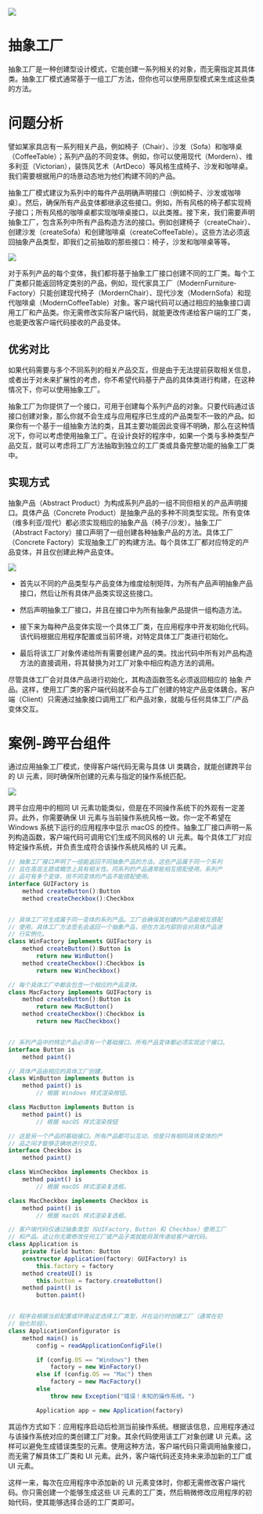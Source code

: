 ![](https://i.postimg.cc/QMDjCHJg/image.png)

# 抽象工厂

抽象工厂是一种创建型设计模式，它能创建一系列相关的对象，而无需指定其具体类。抽象工厂模式通常基于一组工厂方法，但你也可以使用原型模式来生成这些类的方法。

# 问题分析

譬如某家具店有一系列相关产品，例如椅子（Chair）、沙发（Sofa）和咖啡桌（Coffee­Table）；系列产品的不同变体。例如，你可以使用现代（Mordern）、维多利亚（Victorian），装饰风艺术（Art­Deco）等风格生成椅子、沙发和咖啡桌。我们需要根据用户的场景动态地为他们构建不同的产品。

抽象工厂模式建议为系列中的每件产品明确声明接口（例如椅子、沙发或咖啡桌）。然后，确保所有产品变体都继承这些接口。例如，所有风格的椅子都实现椅子接口；所有风格的咖啡桌都实现咖啡桌接口，以此类推。接下来，我们需要声明抽象工厂，包含系列中所有产品构造方法的接口。例如创建椅子（create­Chair）、创建沙发（create­Sofa）和创建咖啡桌（create­Coffee­Table）。这些方法必须返回抽象产品类型，即我们之前抽取的那些接口：椅子，沙发和咖啡桌等等。

![](https://i.postimg.cc/j2y4cgBJ/image.png)

对于系列产品的每个变体，我们都将基于抽象工厂接口创建不同的工厂类。每个工厂类都只能返回特定类别的产品，例如，现代家具工厂（Modern­Furniture­Factory）只能创建现代椅子（Mordern­Chair）、现代沙发（Modern­Sofa）和现代咖啡桌（Modern­Coffee­Table）对象。客户端代码可以通过相应的抽象接口调用工厂和产品类。你无需修改实际客户端代码，就能更改传递给客户端的工厂类，也能更改客户端代码接收的产品变体。

## 优劣对比

如果代码需要与多个不同系列的相关产品交互，但是由于无法提前获取相关信息，或者出于对未来扩展性的考虑，你不希望代码基于产品的具体类进行构建，在这种情况下，你可以使用抽象工厂。

抽象工厂为你提供了一个接口，可用于创建每个系列产品的对象。只要代码通过该接口创建对象，那么你就不会生成与应用程序已生成的产品类型不一致的产品。如果你有一个基于一组抽象方法的类，且其主要功能因此变得不明确，那么在这种情况下，你可以考虑使用抽象工厂。在设计良好的程序中，如果一个类与多种类型产品交互，就可以考虑将工厂方法抽取到独立的工厂类或具备完整功能的抽象工厂类中。

## 实现方式

抽象产品（Abstract Product）为构成系列产品的一组不同但相关的产品声明接口。具体产品（Concrete Product）是抽象产品的多种不同类型实现。所有变体（维多利亚/现代）都必须实现相应的抽象产品（椅子/沙发）。抽象工厂（Abstract Factory）接口声明了一组创建各种抽象产品的方法。具体工厂（Concrete Factory）实现抽象工厂的构建方法。每个具体工厂都对应特定的产品变体，并且仅创建此种产品变体。

![](https://i.postimg.cc/6Tsphzng/image.png)

- 首先以不同的产品类型与产品变体为维度绘制矩阵，为所有产品声明抽象产品接口，然后让所有具体产品类实现这些接口。

- 然后声明抽象工厂接口，并且在接口中为所有抽象产品提供一组构造方法。

- 接下来为每种产品变体实现一个具体工厂类，在应用程序中开发初始化代码。该代码根据应用程序配置或当前环境，对特定具体工厂类进行初始化。

- 最后将该工厂对象传递给所有需要创建产品的类。找出代码中所有对产品构造方法的直接调用，将其替换为对工厂对象中相应构造方法的调用。

尽管具体工厂会对具体产品进行初始化，其构造函数签名必须返回相应的 抽象 产品。这样，使用工厂类的客户端代码就不会与工厂创建的特定产品变体耦合。客户端（Client）只需通过抽象接口调用工厂和产品对象，就能与任何具体工厂/产品变体交互。

# 案例-跨平台组件

通过应用抽象工厂模式，使得客户端代码无需与具体 UI 类耦合，就能创建跨平台的 UI 元素，同时确保所创建的元素与指定的操作系统匹配。

![](https://i.postimg.cc/jS7k9cNv/image.png)

跨平台应用中的相同 UI 元素功能类似，但是在不同操作系统下的外观有一定差异。此外，你需要确保 UI 元素与当前操作系统风格一致。你一定不希望在 Windows 系统下运行的应用程序中显示 macOS 的控件。抽象工厂接口声明一系列构造函数，客户端代码可调用它们生成不同风格的 UI 元素。每个具体工厂对应特定操作系统，并负责生成符合该操作系统风格的 UI 元素。

```ts
// 抽象工厂接口声明了一组能返回不同抽象产品的方法。这些产品属于同一个系列
// 且在高层主题或概念上具有相关性。同系列的产品通常能相互搭配使用。系列产
// 品可有多个变体，但不同变体的产品不能搭配使用。
interface GUIFactory is
    method createButton():Button
    method createCheckbox():Checkbox


// 具体工厂可生成属于同一变体的系列产品。工厂会确保其创建的产品能相互搭配
// 使用。具体工厂方法签名会返回一个抽象产品，但在方法内部则会对具体产品进
// 行实例化。
class WinFactory implements GUIFactory is
    method createButton():Button is
        return new WinButton()
    method createCheckbox():Checkbox is
        return new WinCheckbox()

// 每个具体工厂中都会包含一个相应的产品变体。
class MacFactory implements GUIFactory is
    method createButton():Button is
        return new MacButton()
    method createCheckbox():Checkbox is
        return new MacCheckbox()


// 系列产品中的特定产品必须有一个基础接口。所有产品变体都必须实现这个接口。
interface Button is
    method paint()

// 具体产品由相应的具体工厂创建。
class WinButton implements Button is
    method paint() is
        // 根据 Windows 样式渲染按钮。

class MacButton implements Button is
    method paint() is
        // 根据 macOS 样式渲染按钮

// 这是另一个产品的基础接口。所有产品都可以互动，但是只有相同具体变体的产
// 品之间才能够正确地进行交互。
interface Checkbox is
    method paint()

class WinCheckbox implements Checkbox is
    method paint() is
        // 根据 macOS 样式渲染复选框。

class MacCheckbox implements Checkbox is
    method paint() is
        // 根据 macOS 样式渲染复选框。

// 客户端代码仅通过抽象类型（GUIFactory、Button 和 Checkbox）使用工厂
// 和产品。这让你无需修改任何工厂或产品子类就能将其传递给客户端代码。
class Application is
    private field button: Button
    constructor Application(factory: GUIFactory) is
        this.factory = factory
    method createUI() is
        this.button = factory.createButton()
    method paint() is
        button.paint()


// 程序会根据当前配置或环境设定选择工厂类型，并在运行时创建工厂（通常在初
// 始化阶段）。
class ApplicationConfigurator is
    method main() is
        config = readApplicationConfigFile()

        if (config.OS == "Windows") then
            factory = new WinFactory()
        else if (config.OS == "Mac") then
            factory = new MacFactory()
        else
            throw new Exception("错误！未知的操作系统。")

        Application app = new Application(factory)
```

其运作方式如下：应用程序启动后检测当前操作系统。根据该信息，应用程序通过与该操作系统对应的类创建工厂对象。其余代码使用该工厂对象创建 UI 元素。这样可以避免生成错误类型的元素。使用这种方法，客户端代码只需调用抽象接口，而无需了解具体工厂类和 UI 元素。此外，客户端代码还支持未来添加新的工厂或 UI 元素。

这样一来，每次在应用程序中添加新的 UI 元素变体时，你都无需修改客户端代码。你只需创建一个能够生成这些 UI 元素的工厂类，然后稍微修改应用程序的初始代码，使其能够选择合适的工厂类即可。
